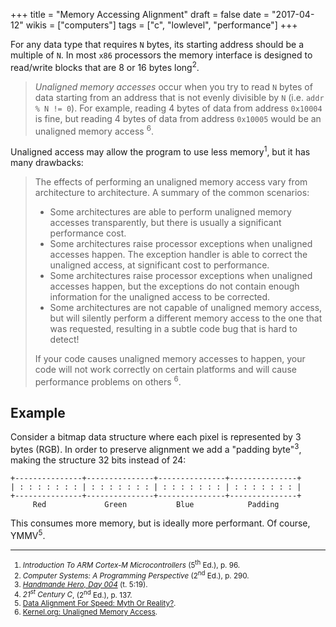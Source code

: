 +++
title = "Memory Accessing Alignment"
draft = false
date = "2017-04-12"
wikis = ["computers"]
tags = ["c", "lowlevel", "performance"]
+++

For any data type that requires `N` bytes, its starting address should be a
multiple of `N`. In most `x86` processors the memory interface is designed to
read/write blocks that are 8 or 16 bytes long<sup>2</sup>.

> *Unaligned memory accesses* occur when you try to read `N` bytes of data
> starting from an address that is not evenly divisible by `N` (i.e. `addr % N
> != 0`).  For example, reading 4 bytes of data from address `0x10004` is fine,
> but reading 4 bytes of data from address `0x10005` would be an unaligned
> memory access <sup>6</sup>.

Unaligned access may allow the program to use less
memory<sup>1</sup>, but it has many drawbacks:


> The effects of performing an unaligned memory access vary from architecture
> to architecture. A summary of the common scenarios:
>
> * Some architectures are able to perform unaligned memory accesses
>   transparently, but there is usually a significant performance cost.
> * Some architectures raise processor exceptions when unaligned accesses
>   happen. The exception handler is able to correct the unaligned access, at
>   significant cost to performance.
> * Some architectures raise processor exceptions when unaligned accesses
>   happen, but the exceptions do not contain enough information for the
>   unaligned access to be corrected.
> * Some architectures are not capable of unaligned memory access, but will
>   silently perform a different memory access to the one that was requested,
>   resulting in a subtle code bug that is hard to detect!
>
> If your code causes unaligned memory accesses to happen, your code will not
> work correctly on certain platforms and will cause performance problems on
> others <sup>6</sup>.

## Example

Consider a bitmap data structure where each pixel is represented by 3 bytes (RGB). In order to preserve alignment we add a "padding byte"<sup>3</sup>, making the structure 32 bits instead of 24:

```
+---------------+---------------+---------------+---------------+
| : : : : : : : | : : : : : : : | : : : : : : : | : : : : : : : |
+---------------+---------------+---------------+---------------+
     Red             Green           Blue            Padding
```

This consumes more memory, but is ideally more performant. Of course, YMMV<sup>5</sup>.

---

<small>

  1. *Introduction To ARM Cortex-M Microcontrollers* (5<sup>th</sup> Ed.), p. 96.
  2. *Computer Systems: A Programming Perspective* (2<sup>nd</sup> Ed.), p. 290.
  3. [*Handmande Hero, Day 004*](https://youtu.be/hNKU8Jiza2g?t=5m19s) (t. 5:19).
  4. *21<sup>st</sup> Century C*, (2<sup>nd</sup> Ed.), p. 137.
  5. [Data Alignment For Speed: Myth Or Reality?](http://lemire.me/blog/2012/05/31/data-alignment-for-speed-myth-or-reality/).
  6. [Kernel.org: Unaligned Memory Access](https://www.kernel.org/doc/Documentation/unaligned-memory-access.txt).

</small>
